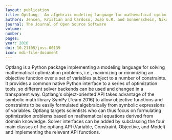 ```yaml
---
layout: publication
title: Optlang - An algebraic modeling language for mathematical optimization
authors: Jensen, Kristian and Cardoso, Joao G.R. and Sonnenschein, Nikolaus
journal: The Journal of Open Source Software
volume:
number:
pages:
year: 2016
doi: 10.21105/joss.00139
icon: mdi-file-document
---
```

Optlang is a Python package implementing a modeling language for solving mathematical optimization problems, i.e., maximizing or minimizing an objective function over a set of variables subject to a number of constraints. It provides a common native Python interface to a series of optimization tools, so different solver backends can be used and changed in a transparent way.
Optlang's object-oriented API takes advantage of the symbolic math library SymPy (Team 2016) to allow objective functions and constraints to be easily formulated algebraically from symbolic expressions of variables. Optlang targets scientists who can thus focus on formulating optimization problems based on mathematical equations derived from domain knowledge.
Solver interfaces can be added by subclassing the four main classes of the optlang API (Variable, Constraint, Objective, and Model) and implementing the relevant API functions.
